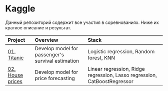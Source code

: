 # Kaggle
 
Данный репозиторий содержит все участия в соревнованиях. Ниже их краткое описание и результат.   
   
| Project      | Overview               | Stack     |
| :-------------------- | :--------------------- |:--------------------------- |
| [01. Titanic](https://github.com/suslovsergeu/Kaggle/tree/main/01.%20Titanic) | Develop model for passenger's survival estimation | Logistic regression, Random forest, KNN |
| [02. House prices](https://www.kaggle.com/competitions/house-prices-advanced-regression-techniques) | Develop model for price forecasting | Linear regression, Ridge regression, Lasso regression, CatBoostRegressor |
